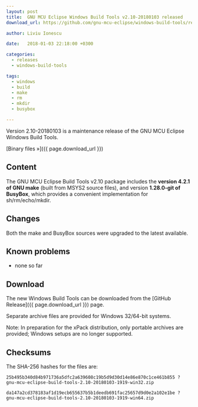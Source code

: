 ```yaml
---
layout: post
title:  GNU MCU Eclipse Windows Build Tools v2.10-20180103 released
download_url: https://github.com/gnu-mcu-eclipse/windows-build-tools/releases/tag/v2.10-20180103/

author: Liviu Ionescu

date:   2018-01-03 22:18:00 +0300

categories:
  - releases
  - windows-build-tools

tags:
  - windows
  - build
  - make
  - rm
  - mkdir
  - busybox

---
```


Version 2.10-20180103 is a maintenance release of the GNU MCU Eclipse Windows Build Tools.

[Binary files »]({{ page.download_url }})

## Content

The GNU MCU Eclipse Build Tools v2.10 package includes the **version 4.2.1 of GNU make** (built from MSYS2 source files), and version **1.28.0-git of BusyBox**, which provides a convenient implementation for sh/rm/echo/mkdir.

## Changes

Both the make and BusyBox sources were upgraded to the latest available.

## Known problems

* none so far

## Download

The new Windows Build Tools can be downloaded from the [GitHub Release]({{ page.download_url }}) page.

Separate archive files are provided for Windows 32/64-bit systems.

Note: In preparation for the xPack distribution, only portable archives are provided; Windows setups are no longer supported.

## Checksums

The SHA-256 hashes for the files are:

```console
25b495b340d84b971736a5dfc2a639608c19b5d9d30d14e86e870c1ce461b855 ?
gnu-mcu-eclipse-build-tools-2.10-20180103-1919-win32.zip

da147a2cd378183af1d19ecb655637b5b1deedb691fac25657d9d0e2a102e1be ?
gnu-mcu-eclipse-build-tools-2.10-20180103-1919-win64.zip
```
